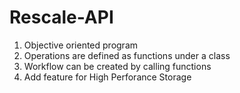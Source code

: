 # Rescale-API
1. Objective oriented program
2. Operations are defined as functions under a class
3. Workflow can be created by calling functions
4. Add feature for High Perforance Storage
